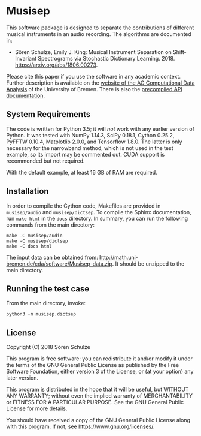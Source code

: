 # Musisep

This software package is designed to separate the contributions of
different musical instruments in an audio recording.  The algorithms
are documented in:

* Sören Schulze, Emily J. King:  Musical Instrument Separation on
  Shift-Invariant Spectrograms via Stochastic Dictionary Learning.
  2018.  <https://arxiv.org/abs/1806.00273>.

Please cite this paper if you use the software in any academic
context.  Further description is available on the [website of the AG
Computational Data Analysis](http://www.math.uni-bremen.de/cda/software.html)
of the University of Bremen.  There is also the [precompiled API
documentation](http://www.math.uni-bremen.de/cda/software/Musisep-API).

## System Requirements

The code is written for Python 3.5; it will *not* work with any
earlier version of Python.  It was tested with NumPy 1.14.3,
SciPy 0.18.1, Cython 0.25.2, PyFFTW 0.10.4, Matplotlib 2.0.0, and
Tensorflow 1.8.0.  The latter is only necessary for the narrowband
method, which is not used in the test example, so its import may be
commented out.  CUDA support is recommended but not required.

With the default example, at least 16 GB of RAM are required.

## Installation

In order to compile the Cython code, Makefiles are provided in
`musisep/audio` and `musisep/dictsep`.  To compile the Sphinx
documentation, run `make html` in the `docs` directory.  In summary,
you can run the following commands from the main directory:
```
make -C musisep/audio
make -C musisep/dictsep
make -C docs html
```

The input data can be obtained from:
<http://math.uni-bremen.de/cda/software/Musisep-data.zip>.  It should
be unzipped to the main directory.

## Running the test case

From the main directory, invoke:
```
python3 -m musisep.dictsep
```

## License

Copyright (C) 2018 Sören Schulze

This program is free software: you can redistribute it and/or modify
it under the terms of the GNU General Public License as published by
the Free Software Foundation, either version 3 of the License, or (at
your option) any later version.

This program is distributed in the hope that it will be useful, but
WITHOUT ANY WARRANTY; without even the implied warranty of
MERCHANTABILITY or FITNESS FOR A PARTICULAR PURPOSE.  See the GNU
General Public License for more details.

You should have received a copy of the GNU General Public License
along with this program.  If not, see <https://www.gnu.org/licenses/>.